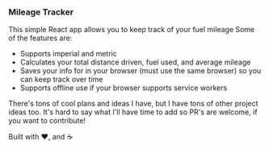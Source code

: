 ### Mileage Tracker
This simple React app allows you to keep track of your fuel mileage
Some of the features are:
- Supports imperial and metric
- Calculates your total distance driven, fuel used, and average mileage
- Saves your info for in your browser (must use the same browser) so you can keep track over time
- Supports offline use if your browser supports service workers

There's tons of cool plans and ideas I have, but I have tons of other project ideas too. It's hard to say what I'll have time to add so PR's are welcome, if you want to contribute!

Built with ❤, and ☕
